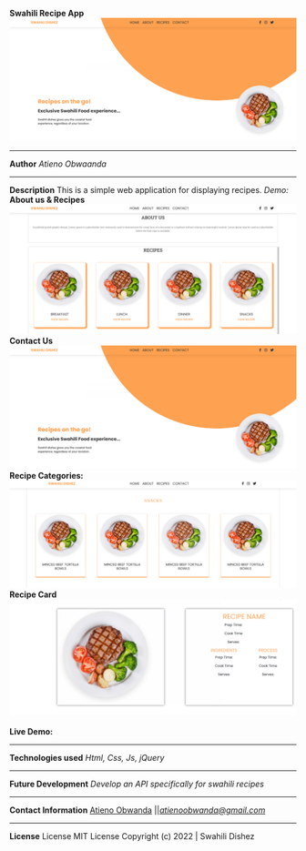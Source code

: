 **Swahili Recipe App**
![Alt text](./demo/s3.png?raw=true "Optional Title")

****
**Author**
*Atieno Obwaanda*
****
**Description**
This is a simple web application for displaying recipes.
*Demo:*
**About us & Recipes**
![Alt text](./demo/s4.png?raw=true "Optional Title")
**Contact Us**
![Alt text](./demo/s3.png?raw=true "Optional Title")
**Recipe Categories:**
![Alt text](./demo/s6.png?raw=true "Optional Title")
**Recipe Card**
![Alt text](./demo/s7.png?raw=true "Optional Title")
<br/>
<br/>
**Live Demo:**
****
**Technologies used**
*Html, Css, Js, jQuery*
****
**Future Development**
*Develop an API specifically for swahili recipes*
****
**Contact Information**
 [Atieno Obwanda](https://github.com/AtienoObwanda) ||*atienoobwanda@gmail.com* </br>
****
**License**
License MIT License Copyright (c) 2022 | Swahili Dishez
